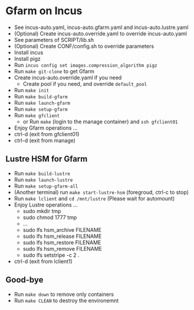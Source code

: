 # Gfarm on Incus

- See incus-auto.yaml, incus-auto.gfarm.yaml and incus-auto.lustre.yaml
- (Optional) Create incus-auto.override.yaml to override incus-auto.yaml
- See parameters of SCRIPT/lib.sh
- (Optional) Create CONF/config.sh to override parameters
- Install incus
- Install pigz
- Run `incus config set images.compression_algorithm pigz`
- Run `make git-clone` to get Gfarm
- Create incus-auto.override.yaml if you need
  - Create pool if you need, and override `default_pool`
- Run `make init`
- Run `make build-gfarm`
- Run `make launch-gfarm`
- Run `make setup-gfarm`
- Run `make gfclient`
  - or Run `make` (login to the manage container) and `ssh gfclient01`
- Enjoy Gfarm operations ...
- ctrl-d (exit from gfclient01)
- ctrl-d (exit from manage)

## Lustre HSM for Gfarm

- Run `make build-lustre`
- Run `make launch-lustre`
- Run `make setup-gfarm-all`
- (Another terminal) run `make start-lustre-hsm` (foregroud, ctrl-c to stop)
- Run `make lclient` and `cd /mnt/lustre` (Please wait for automount)
- Enjoy Lustre operations ...
  - sudo mkdir tmp
  - sudo chmod 1777 tmp
  - ...
  - sudo lfs hsm_archive FILENAME
  - sudo lfs hsm_release FILENAME
  - sudo lfs hsm_restore FILENAME
  - sudo lfs hsm_remove FILENAME
  - sudo lfs setstripe -c 2 .
- ctrl-d (exit from lclient1)

## Good-bye

- Run `make down` to remove only containers
- Run `make CLEAN` to destroy the environemnt
